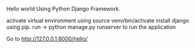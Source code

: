 Hello world Using Python Django Framework.

activate virtual environment using source venv/bin/activate
install django using pip.
run -> python manage.py runserver to run the application

Go to http://127.0.0.1:8000/hello/
